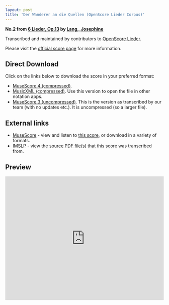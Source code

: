 ```yaml
---
layout: post
title: 'Der Wanderer an die Quellen (OpenScore Lieder Corpus)'
---
```


__No.2 from [6 Lieder, Op.13](https://fourscoreandmore.org/openscore/lieder/Lang,_Josephine/6_Lieder,_Op.13/) by [Lang,_Josephine](https://fourscoreandmore.org/openscore/lieder/Lang,_Josephine)__

Transcribed and maintained by contributors to [OpenScore Lieder].

Please visit the [official score page] for more information.

[official score page]: https://musescore.com/openscore-lieder-corpus/scores/6075217
[OpenScore Lieder]: https://musescore.com/openscore-lieder-corpus

## Direct Download

Click on the links below to download the score in your preferred format:
- [MuseScore 4 (compressed)](https://fourscoreandmore.org/openscore/lieder/Lang,_Josephine/6_Lieder,_Op.13/2_Der_Wanderer_an_die_Quellen.mscz).
- [MusicXML (compressed)](https://fourscoreandmore.org/openscore/lieder/Lang,_Josephine/6_Lieder,_Op.13/2_Der_Wanderer_an_die_Quellen.mxl). Use this version to open the file in other notation apps.
- [MuseScore 3 (uncompressed)](https://raw.githubusercontent.com/OpenScore/Lieder/refs/heads/main/scores/Lang,_Josephine/6_Lieder,_Op.13/2_Der_Wanderer_an_die_Quellen/lc6075217.mscx). This is the version as transcribed by our team (with no updates etc.). It is uncompressed (so a larger file).

## External links

- [MuseScore] - view and listen to [this score][MuseScore], or download in a variety of formats.
- [IMSLP] - view the [source PDF file(s)][IMSLP] that this score was transcribed from.

[MuseScore]: https://musescore.com/score/6075217
[IMSLP]: https://imslp.org/wiki/Special:ReverseLookup/616476

## Preview

<iframe width="100%" height="394" src="https://musescore.com/openscore-lieder-corpus/scores/6075217/embed" frameborder="0" allowfullscreen allow="autoplay; fullscreen"></iframe>
